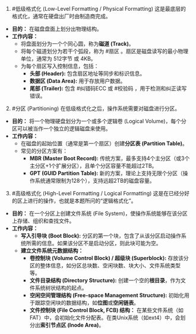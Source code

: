 1. #低级格式化 (Low-Level Formatting / Physical Formatting)
这是最底层的格式化，通常在硬盘出厂时由制造商完成。

*   **目的：** 在磁盘盘面上划分出物理结构。
*   **工作内容：**
    *   将盘面划分为一个个同心圆，称为**磁道 (Track)**。
    *   将每个磁道划分为若干个弧段，称为 #扇区 。扇区是磁盘读写的最小物理单位，通常为 512字节 或 4KB。
    *   为每个扇区写入控制信息，包括：
        *   **头部 (Header):** 包含扇区地址等同步和标识信息。
        *   **数据区 (Data Area):** 用于存放用户数据。
        *   **尾部 (Trailer):** 包含 #纠错码ECC  或 #校验码 ，用于检测和纠正读写错误。

2. #分区 (Partitioning)
在低级格式化之后，操作系统需要对磁盘进行分区。

*   **目的：** 将一个物理硬盘划分为一个或多个逻辑卷 (Logical Volume)，每个分区可以被当作一个独立的逻辑磁盘来使用。
*   **工作内容：**
    *   在磁盘的起始位置（通常是第一个扇区）创建**分区表 (Partition Table)**。
    *   常见的分区方案有：
        *   **MBR (Master Boot Record):** 传统方案，最多支持4个主分区（或3个主分区+1个扩展分区），且单个分区容量不能超过2TB。
        *   **GPT (GUID Partition Table):** 新的方案，理论上支持无限个分区（操作系统通常限制为128个），支持远超2TB的磁盘容量。

3. #高级格式化 (High-Level Formatting / Logical Formatting)
这是在已经分好的区上进行的操作，也就是本题所问的“逻辑格式化”。

*   **目的：** 在一个分区上创建文件系统 (File System)，使操作系统能够在该分区上存储、组织和查找文件。
*   **工作内容：**
    *   **写入引导块 (Boot Block):** 分区的第一个块，包含了从该分区启动操作系统所需的信息。如果该分区不是启动分区，则此块可能为空。
    *   **建立文件系统元数据结构：**
        *   **卷控制块 (Volume Control Block) / 超级块 (Superblock):** 存放该分区的整体信息，如分区总块数、空闲块数、块大小、文件系统类型等。
        *   **文件目录结构 (Directory Structure):** 创建一个空的**根目录**，作为文件系统树状结构的起点。
        *   **空闲空间管理结构 (Free-space Management Structure):** 初始化用于跟踪空闲块的数据结构，如**位图**或**空闲链表**。
        *   **文件控制块 (File Control Block, FCB) 结构：** 在某些文件系统（如FAT）中，会初始化文件分配表。在类Unix系统（如ext4）中，会划分出**索引节点区 (Inode Area)**。